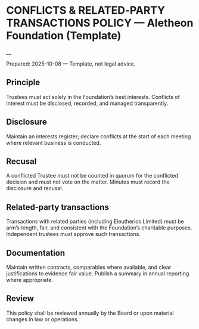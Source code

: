 # CONFLICTS & RELATED‑PARTY TRANSACTIONS POLICY — Aletheon Foundation (Template)

__

Prepared: 2025-10-08 — Template, not legal advice.

## Principle

Trustees must act solely in the Foundation’s best interests. Conflicts of interest must be disclosed, recorded, and managed transparently.

## Disclosure

Maintain an interests register; declare conflicts at the start of each meeting where relevant business is conducted.

## Recusal

A conflicted Trustee must not be counted in quorum for the conflicted decision and must not vote on the matter. Minutes must record the disclosure and recusal.

## Related‑party transactions

Transactions with related parties (including Eleutherios Limited) must be arm’s‑length, fair, and consistent with the Foundation’s charitable purposes. Independent trustees must approve such transactions.

## Documentation

Maintain written contracts, comparables where available, and clear justifications to evidence fair value. Publish a summary in annual reporting where appropriate.

## Review

This policy shall be reviewed annually by the Board or upon material changes in law or operations.

